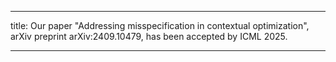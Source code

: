 ---

title: Our paper "Addressing misspecification in contextual optimization", arXiv preprint arXiv:2409.10479, has been accepted by ICML 2025.

---